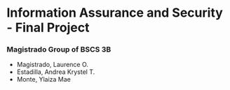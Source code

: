 # Information Assurance and Security - Final Project
### Magistrado Group of BSCS 3B ###
- Magistrado, Laurence O.
- Estadilla, Andrea Krystel T.
- Monte, Ylaiza Mae
